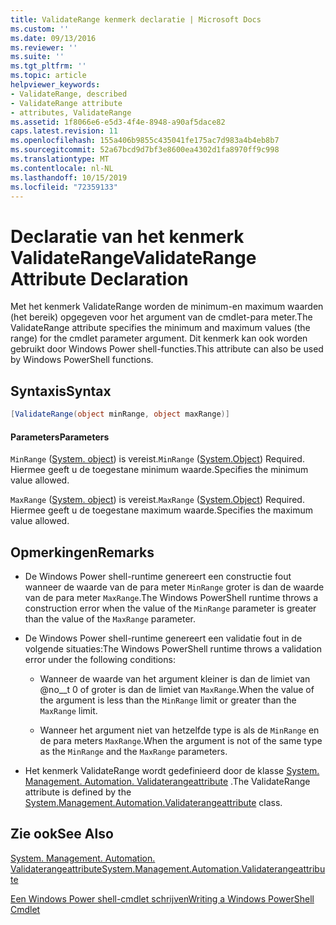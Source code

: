 ```yaml
---
title: ValidateRange kenmerk declaratie | Microsoft Docs
ms.custom: ''
ms.date: 09/13/2016
ms.reviewer: ''
ms.suite: ''
ms.tgt_pltfrm: ''
ms.topic: article
helpviewer_keywords:
- ValidateRange, described
- ValidateRange attribute
- attributes, ValidateRange
ms.assetid: 1f8066e6-e5d3-4f4e-8948-a90af5dace82
caps.latest.revision: 11
ms.openlocfilehash: 155a406b9855c435041fe175ac7d983a4b4eb8b7
ms.sourcegitcommit: 52a67bcd9d7bf3e8600ea4302d1fa8970ff9c998
ms.translationtype: MT
ms.contentlocale: nl-NL
ms.lasthandoff: 10/15/2019
ms.locfileid: "72359133"
---
```

# <a name="validaterange-attribute-declaration"></a><span data-ttu-id="3b979-102">Declaratie van het kenmerk ValidateRange</span><span class="sxs-lookup"><span data-stu-id="3b979-102">ValidateRange Attribute Declaration</span></span>

<span data-ttu-id="3b979-103">Met het kenmerk ValidateRange worden de minimum-en maximum waarden (het bereik) opgegeven voor het argument van de cmdlet-para meter.</span><span class="sxs-lookup"><span data-stu-id="3b979-103">The ValidateRange attribute specifies the minimum and maximum values (the range) for the cmdlet parameter argument.</span></span> <span data-ttu-id="3b979-104">Dit kenmerk kan ook worden gebruikt door Windows Power shell-functies.</span><span class="sxs-lookup"><span data-stu-id="3b979-104">This attribute can also be used by Windows PowerShell functions.</span></span>

## <a name="syntax"></a><span data-ttu-id="3b979-105">Syntaxis</span><span class="sxs-lookup"><span data-stu-id="3b979-105">Syntax</span></span>

```csharp
[ValidateRange(object minRange, object maxRange)]
```

#### <a name="parameters"></a><span data-ttu-id="3b979-106">Parameters</span><span class="sxs-lookup"><span data-stu-id="3b979-106">Parameters</span></span>

<span data-ttu-id="3b979-107">`MinRange` ([System. object](/dotnet/api/system.object)) is vereist.</span><span class="sxs-lookup"><span data-stu-id="3b979-107">`MinRange` ([System.Object](/dotnet/api/system.object)) Required.</span></span> <span data-ttu-id="3b979-108">Hiermee geeft u de toegestane minimum waarde.</span><span class="sxs-lookup"><span data-stu-id="3b979-108">Specifies the minimum value allowed.</span></span>

<span data-ttu-id="3b979-109">`MaxRange` ([System. object](/dotnet/api/system.object)) is vereist.</span><span class="sxs-lookup"><span data-stu-id="3b979-109">`MaxRange` ([System.Object](/dotnet/api/system.object)) Required.</span></span> <span data-ttu-id="3b979-110">Hiermee geeft u de toegestane maximum waarde.</span><span class="sxs-lookup"><span data-stu-id="3b979-110">Specifies the maximum value allowed.</span></span>

## <a name="remarks"></a><span data-ttu-id="3b979-111">Opmerkingen</span><span class="sxs-lookup"><span data-stu-id="3b979-111">Remarks</span></span>

- <span data-ttu-id="3b979-112">De Windows Power shell-runtime genereert een constructie fout wanneer de waarde van de para meter `MinRange` groter is dan de waarde van de para meter `MaxRange`.</span><span class="sxs-lookup"><span data-stu-id="3b979-112">The Windows PowerShell runtime throws a construction error when the value of the `MinRange` parameter is greater than the value of the `MaxRange` parameter.</span></span>

- <span data-ttu-id="3b979-113">De Windows Power shell-runtime genereert een validatie fout in de volgende situaties:</span><span class="sxs-lookup"><span data-stu-id="3b979-113">The Windows PowerShell runtime throws a validation error under the following conditions:</span></span>

    - <span data-ttu-id="3b979-114">Wanneer de waarde van het argument kleiner is dan de limiet van @no__t 0 of groter is dan de limiet van `MaxRange`.</span><span class="sxs-lookup"><span data-stu-id="3b979-114">When the value of the argument is less than the `MinRange` limit or greater than the `MaxRange` limit.</span></span>

    - <span data-ttu-id="3b979-115">Wanneer het argument niet van hetzelfde type is als de `MinRange` en de para meters `MaxRange`.</span><span class="sxs-lookup"><span data-stu-id="3b979-115">When the argument is not of the same type as the `MinRange` and the `MaxRange` parameters.</span></span>

- <span data-ttu-id="3b979-116">Het kenmerk ValidateRange wordt gedefinieerd door de klasse [System. Management. Automation. Validaterangeattribute](/dotnet/api/System.Management.Automation.ValidateRangeAttribute) .</span><span class="sxs-lookup"><span data-stu-id="3b979-116">The ValidateRange attribute is defined by the [System.Management.Automation.Validaterangeattribute](/dotnet/api/System.Management.Automation.ValidateRangeAttribute) class.</span></span>

## <a name="see-also"></a><span data-ttu-id="3b979-117">Zie ook</span><span class="sxs-lookup"><span data-stu-id="3b979-117">See Also</span></span>

[<span data-ttu-id="3b979-118">System. Management. Automation. Validaterangeattribute</span><span class="sxs-lookup"><span data-stu-id="3b979-118">System.Management.Automation.Validaterangeattribute</span></span>](/dotnet/api/System.Management.Automation.ValidateRangeAttribute)

[<span data-ttu-id="3b979-119">Een Windows Power shell-cmdlet schrijven</span><span class="sxs-lookup"><span data-stu-id="3b979-119">Writing a Windows PowerShell Cmdlet</span></span>](./writing-a-windows-powershell-cmdlet.md)
